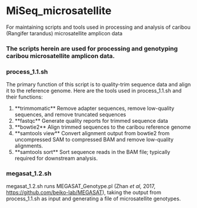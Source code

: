 # MiSeq_microsatellite
For maintaining scripts and tools used in processing and analysis of caribou (Rangifer tarandus) microsatellite amplicon data


###  The scripts herein are used for processing and genotyping caribou microsatellite amplicon data.


### process_1.1.sh

The primary function of this script is to quality-trim sequence data and align it to the reference genome. Here are the tools used in process_1.1.sh and their functions:


<ol>
	<li>**trimmomatic**		Remove adapter sequences, remove low-quality sequences, and remove truncated sequences</li>
	<li>**fastqc**		Generate quality reports for trimmed sequence data</li>
	<li>**bowtie2**		Align trimmed sequences to the caribou reference genome</li>
	<li>**samtools view**	Convert alignment output from bowtie2 from uncompressed SAM to compressed BAM and remove low-quality alignments.</li>
	<li>**samtools sort**	Sort sequence reads in the BAM file; typically required for downstream analysis.</li>
</ol>

### megasat_1.2.sh

megasat_1.2.sh runs MEGASAT_Genotype.pl (Zhan *et al,* 2017, https://github.com/beiko-lab/MEGASAT), taking the output from process_1.1.sh as input and generating a file of microsatellite genotypes.
